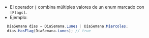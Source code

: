 - El operador `|` combina múltiples valores de un enum marcado con `[Flags]`.
- Ejemplo:  
```csharp
  DiaSemana dias = DiaSemana.Lunes | DiaSemana.Miercoles;
  dias.HasFlag(DiaSemana.Lunes); // true
```